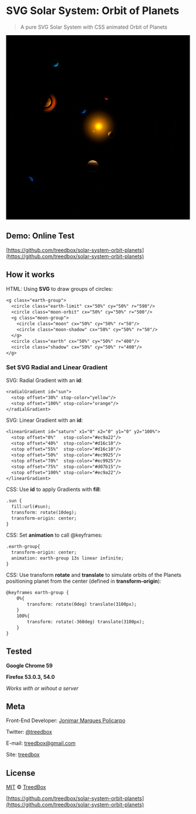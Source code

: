 # SVG Solar System: Orbit of Planets
> A pure SVG Solar System with CSS animated Orbit of Planets

![SVG Solar System: Orbit of Planets](assets/screenshot.png)

## Demo: Online Test
[https://github.com/treedbox/solar-system-orbit-planets](https://github.com/treedbox/solar-system-orbit-planets)

## How it works
HTML: Using **SVG** to draw groups of circles:
```
<g class="earth-group">
  <circle class="earth-limit" cx="50%" cy="50%" r="590"/>
  <circle class="moon-orbit" cx="50%" cy="50%" r="500"/>
  <g class="moon-group">
    <circle class="moon" cx="50%" cy="50%" r="50"/>
    <circle class="moon-shadow" cx="50%" cy="50%" r="50"/>
  </g>
  <circle class="earth" cx="50%" cy="50%" r="400"/>
  <circle class="shadow" cx="50%" cy="50%" r="400"/>
</g>
```
### Set SVG Radial and Linear Gradient

SVG: Radial Gradient with an **id**:
```
<radialGradient id="sun">
  <stop offset="30%" stop-color="yellow"/>
  <stop offset="100%" stop-color="orange"/>
</radialGradient>
```

SVG: Linear Gradient with an **id**:
```
<linearGradient id="saturn" x1="0" x2="0" y1="0" y2="100%">
  <stop offset="0%"   stop-color="#ec9a22"/>
  <stop offset="40%"  stop-color="#d16c10"/>
  <stop offset="55%"  stop-color="#d16c10"/>
  <stop offset="50%"  stop-color="#ec9925"/>
  <stop offset="70%"  stop-color="#ec9925"/>
  <stop offset="75%"  stop-color="#d07b15"/>
  <stop offset="100%" stop-color="#ec9a22"/>
</linearGradient>
```
CSS: Use **id** to apply Gradients with **fill**:
```
.sun {
  fill:url(#sun);
  transform: rotate(10deg);
  transform-origin: center;
}
```
CSS: Set **animation** to call @keyframes:
```
.earth-group{
  transform-origin: center;
  animation: earth-group 13s linear infinite;
}
```
CSS: Use transform **rotate** and **translate** to simulate orbits of the Planets positioning planet from the center (defined in **transform-origin**):
```
@keyframes earth-group {
	0%{
		transform: rotate(0deg) translate(3100px);
	}
	100%{
		transform: rotate(-360deg) translate(3100px);
	}
}
```
## Tested
**Google Chrome 59**

**Firefox 53.0.3, 54.0**

*Works with or wihout a server*

## Meta
Front-End Developer: [Jonimar Marques Policarpo](http://linkedin.com/treedbox 'LinkEdin')

Twitter: [@treedbox](http://twitter.com/treedbox)

E-mail: [treedbox@gmail.com](mailto:treedbox@gmail.com)

Site: [treedbox](http://treedbox.com)

## License
[MIT](LICENSE.md) © [TreedBox](https://github.com/treedbox)

[https://github.com/treedbox/solar-system-orbit-planets](https://github.com/treedbox/solar-system-orbit-planets)
